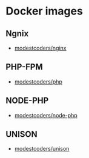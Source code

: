 # Docker images

## Ngnix

* [modestcoders/nginx](https://hub.docker.com/r/modestcoders/nginx/)

## PHP-FPM

* [modestcoders/php](https://hub.docker.com/r/modestcoders/unison/)

## NODE-PHP

* [modestcoders/node-php](https://hub.docker.com/r/modestcoders/node-php/)

## UNISON

* [modestcoders/unison](https://hub.docker.com/r/modestcoders/unison/)

